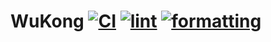 # WuKong [![CI][ci-image]][ci-url] [![lint][standard-image]][standard-url] [![formatting][prettier-image]][prettier-url]

[ci-image]: https://github.com/wukong-lang/wukong/actions/workflows/node.js.yml/badge.svg
[ci-url]: https://github.com/wukong-lang/wukong/actions/workflows/node.js.yml
[standard-image]: https://img.shields.io/badge/code_style-standard-brightgreen.svg
[standard-url]: https://standardjs.com
[prettier-image]: https://img.shields.io/badge/code_style-prettier-ff69b4.svg
[prettier-url]: https://github.com/prettier/prettier
